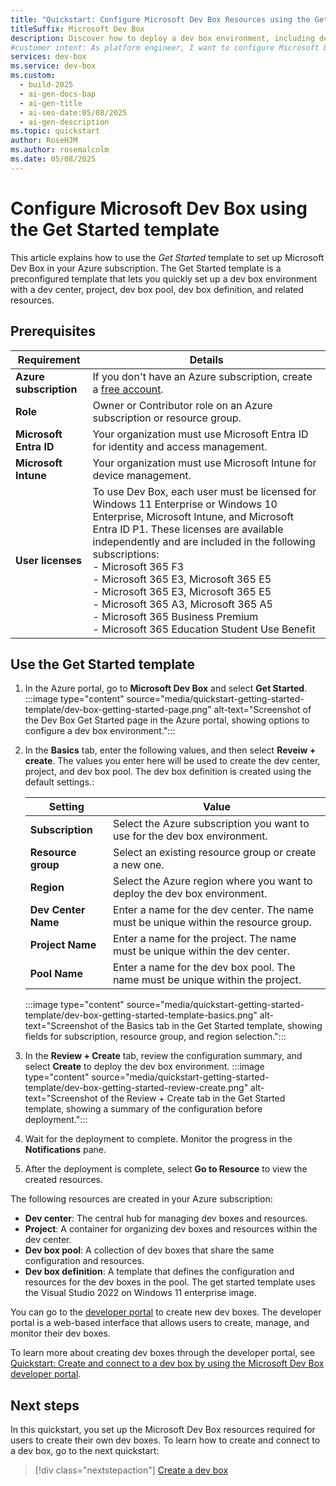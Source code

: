 ```yaml
---
title: "Quickstart: Configure Microsoft Dev Box Resources using the Get Started template"
titleSuffix: Microsoft Dev Box
description: Discover how to deploy a dev box environment, including dev centers, projects, and pools, using the Microsoft Dev Box Get Started template.
#customer intent: As platform engineer, I want to configure Microsoft Dev Box resources using the Get Started template so that I can quickly set up a dev box environment in Azure.  
services: dev-box
ms.service: dev-box
ms.custom:
  - build-2025
  - ai-gen-docs-bap
  - ai-gen-title
  - ai-seo-date:05/08/2025
  - ai-gen-description
ms.topic: quickstart
author: RoseHJM
ms.author: rosemalcolm
ms.date: 05/08/2025
---
```


# Configure Microsoft Dev Box using the Get Started template

This article explains how to use the *Get Started* template to set up Microsoft Dev Box in your Azure subscription. The Get Started template is a preconfigured template that lets you quickly set up a dev box environment with a dev center, project, dev box pool, dev box definition, and related resources.

## Prerequisites
| Requirement | Details |
|-------------|---------|
| **Azure subscription** | If you don't have an Azure subscription, create a [free account](https://azure.microsoft.com/free/). |
| **Role** | Owner or Contributor role on an Azure subscription or resource group. |
| **Microsoft Entra ID** | Your organization must use Microsoft Entra ID for identity and access management. |
| **Microsoft Intune** | Your organization must use Microsoft Intune for device management. |
| **User licenses** | To use Dev Box, each user must be licensed for Windows 11 Enterprise or Windows 10 Enterprise, Microsoft Intune, and Microsoft Entra ID P1. These licenses are available independently and are included in the following subscriptions: </br> - Microsoft 365 F3 </br> - Microsoft 365 E3, Microsoft 365 E5 </br> - Microsoft 365 E3, Microsoft 365 E5 </br> - Microsoft 365 A3, Microsoft 365 A5 </br> - Microsoft 365 Business Premium </br> - Microsoft 365 Education Student Use Benefit |

## Use the Get Started template

1. In the Azure portal, go to **Microsoft Dev Box** and select **Get Started**.
   :::image type="content" source="media/quickstart-getting-started-template/dev-box-getting-started-page.png" alt-text="Screenshot of the Dev Box Get Started page in the Azure portal, showing options to configure a dev box environment.":::

1. In the **Basics** tab, enter the following values, and then select **Reveiw + create**. The values you enter here will be used to create the dev center, project, and dev box pool. The dev box definition is created using the default settings.:

   | Setting | Value |
   |---|---|
   | **Subscription** | Select the Azure subscription you want to use for the dev box environment. |
   | **Resource group** | Select an existing resource group or create a new one. |
   | **Region** | Select the Azure region where you want to deploy the dev box environment.|
   | **Dev Center Name** | Enter a name for the dev center. The name must be unique within the resource group.|
   | **Project Name** | Enter a name for the project. The name must be unique within the dev center.|
   | **Pool Name** | Enter a name for the dev box pool. The name must be unique within the project.|

   :::image type="content" source="media/quickstart-getting-started-template/dev-box-getting-started-template-basics.png" alt-text="Screenshot of the Basics tab in the Get Started template, showing fields for subscription, resource group, and region selection.":::
1. In the **Review + Create** tab, review the configuration summary, and select **Create** to deploy the dev box environment.
   :::image type="content" source="media/quickstart-getting-started-template/dev-box-getting-started-review-create.png" alt-text="Screenshot of the Review + Create tab in the Get Started template, showing a summary of the configuration before deployment.":::
1. Wait for the deployment to complete. Monitor the progress in the **Notifications** pane.
1. After the deployment is complete, select **Go to Resource** to view the created resources.

The following resources are created in your Azure subscription:
- **Dev center**: The central hub for managing dev boxes and resources.
- **Project**: A container for organizing dev boxes and resources within the dev center.
- **Dev box pool**: A collection of dev boxes that share the same configuration and resources.
- **Dev box definition**: A template that defines the configuration and resources for the dev boxes in the pool. The get started template uses the Visual Studio 2022 on Windows 11 enterprise image.

You can go to the [developer portal](https://aka.ms/devbox-portal) to create new dev boxes. The developer portal is a web-based interface that allows users to create, manage, and monitor their dev boxes. 

To learn more about creating dev boxes through the developer portal, see [Quickstart: Create and connect to a dev box by using the Microsoft Dev Box developer portal](quickstart-create-dev-box.md).

## Next steps
In this quickstart, you set up the Microsoft Dev Box resources required for users to create their own dev boxes. To learn how to create and connect to a dev box, go to the next quickstart:

> [!div class="nextstepaction"]
> [Create a dev box](./quickstart-create-dev-box.md)